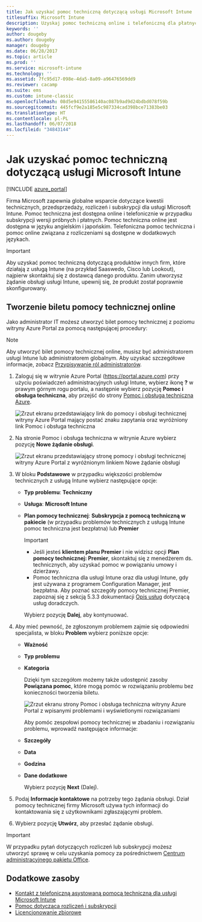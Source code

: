 ```yaml
---
title: Jak uzyskać pomoc techniczną dotyczącą usługi Microsoft Intune
titlesuffix: Microsoft Intune
description: Uzyskaj pomoc techniczną online i telefoniczną dla płatnych i próbnych subskrypcji usługi Microsoft Intune.
keywords: ''
author: dougeby
ms.author: dougeby
manager: dougeby
ms.date: 06/28/2017
ms.topic: article
ms.prod: ''
ms.service: microsoft-intune
ms.technology: ''
ms.assetid: 7fc95d17-098e-4da5-8a09-a96476569dd9
ms.reviewer: cacamp
ms.suite: ems
ms.custom: intune-classic
ms.openlocfilehash: 08d5e94155586140ac087b9ad9d24bdbd078f59b
ms.sourcegitcommit: 445fcf9e2a185e5c987334cad398bce71383be03
ms.translationtype: HT
ms.contentlocale: pl-PL
ms.lasthandoff: 06/07/2018
ms.locfileid: "34843144"
---
```

# <a name="how-to-get-support-for-microsoft-intune"></a>Jak uzyskać pomoc techniczną dotyczącą usługi Microsoft Intune

[!INCLUDE [azure_portal](./includes/note-for-both-portals.md)]

Firma Microsoft zapewnia globalne wsparcie dotyczące kwestii technicznych, przedsprzedaży, rozliczeń i subskrypcji dla usługi Microsoft Intune. Pomoc techniczna jest dostępna online i telefonicznie w przypadku subskrypcji wersji próbnych i płatnych. Pomoc techniczna online jest dostępna w języku angielskim i japońskim. Telefoniczna pomoc techniczna i pomoc online związana z rozliczeniami są dostępne w dodatkowych językach.

>[!IMPORTANT]
> Aby uzyskać pomoc techniczną dotyczącą produktów innych firm, które działają z usługą Intune (na przykład Saaswedo, Cisco lub Lookout), najpierw skontaktuj się z dostawcą danego produktu. Zanim utworzysz żądanie obsługi usługi Intune, upewnij się, że produkt został poprawnie skonfigurowany.

## <a name="create-an-online-support-ticket"></a>Tworzenie biletu pomocy technicznej online

Jako administrator IT możesz utworzyć bilet pomocy technicznej z poziomu witryny Azure Portal za pomocą następującej procedury:
>[!NOTE]
>Aby utworzyć bilet pomocy technicznej online, musisz być administratorem usługi Intune lub administratorem globalnym. Aby uzyskać szczegółowe informacje, zobacz [Przypisywanie ról administratorów](https://docs.microsoft.com/azure/active-directory/active-directory-assign-admin-roles-azure-portal).
1. Zaloguj się w witrynie Azure Portal (<https://portal.azure.com>) przy użyciu poświadczeń administracyjnych usługi Intune, wybierz ikonę <strong>?</strong> w prawym górnym rogu portalu, a następnie wybierz pozycję <strong>Pomoc i obsługa techniczna</strong>, aby przejść do strony [Pomoc i obsługa techniczna Azure](https://ms.portal.azure.com/#blade/Microsoft_Azure_Support/HelpAndSupportBlade/overview).

    ![Zrzut ekranu przedstawiający link do pomocy i obsługi technicznej witryny Azure Portal mający postać znaku zapytania oraz wyróżniony link Pomoc i obsługa techniczna](./media/azure-get-support.png)

2. Na stronie Pomoc i obsługa techniczna w witrynie Azure wybierz pozycję **Nowe żądanie obsługi**.

    ![Zrzut ekranu przedstawiający stronę pomocy i obsługi technicznej witryny Azure Portal z wyróżnionym linkiem Nowe żądanie obsługi](./media/azure-support-ticket-link.png)

3. W bloku **Podstawowe** w przypadku większości problemów technicznych z usługą Intune wybierz następujące opcje:
   - **Typ problemu**: **Techniczny**
   - **Usługa**: **Microsoft Intune**
   - **Plan pomocy technicznej**: **Subskrypcja z pomocą techniczną w pakiecie** (w przypadku problemów technicznych z usługą Intune pomoc techniczna jest bezpłatna) lub **Premier**
    
     >[!IMPORTANT]
     >- Jeśli jesteś **klientem planu Premier** i nie widzisz opcji **Plan pomocy technicznej: Premier**, skontaktuj się z menedżerem ds. technicznych, aby uzyskać pomoc w powiązaniu umowy i dzierżawy.
     >- Pomoc techniczna dla usługi Intune oraz dla usługi Intune, gdy jest używana z programem Configuration Manager, jest bezpłatna. Aby poznać szczegóły pomocy technicznej Premier, zapoznaj się z sekcją 5.3.3 dokumentacji [Opis usług](https://enterprise.microsoft.com/en-us/services/services-list/) dotyczącą usług doradczych.

     Wybierz pozycję **Dalej**, aby kontynuować.

4. Aby mieć pewność, że zgłoszonym problemem zajmie się odpowiedni specjalista, w bloku **Problem** wybierz poniższe opcje:

   - **Ważność**
   - **Typ problemu**
   - **Kategoria**

     Dzięki tym szczegółom możemy także udostępnić zasoby **Powiązana pomoc**, które mogą pomóc w rozwiązaniu problemu bez konieczności tworzenia biletu.

     ![Zrzut ekranu strony Pomoc i obsługa techniczna witryny Azure Portal z wpisanymi problemami i wyświetlonymi rozwiązaniami](./media/support-need-solutions.png)

     Aby pomóc zespołowi pomocy technicznej w zbadaniu i rozwiązaniu problemu, wprowadź następujące informacje:
    
   - **Szczegóły**
   - **Data**
   - **Godzina**
   - **Dane dodatkowe**

     Wybierz pozycję **Next** (Dalej).

5. Podaj **Informacje kontaktowe** na potrzeby tego żądania obsługi. Dział pomocy technicznej firmy Microsoft używa tych informacji do kontaktowania się z użytkownikami zgłaszającymi problem.
6. Wybierz pozycję **Utwórz**, aby przesłać żądanie obsługi.

>[!IMPORTANT]
>W przypadku pytań dotyczących rozliczeń lub subskrypcji możesz utworzyć sprawę w celu uzyskania pomocy za pośrednictwem [Centrum administracyjnego pakietu Office](https://portal.office.com/Support/SupportEntry.aspx).

## <a name="additional-resources"></a>Dodatkowe zasoby
- [Kontakt z telefoniczną asystowaną pomocą techniczną dla usługi Microsoft Intune](phone-support-contact.md)
- [Pomoc dotycząca rozliczeń i subskrypcji](https://support.office.com/article/Contact-Office-365-for-business-support-Admin-Help-32a17ca7-6fa0-4870-8a8d-e25ba4ccfd4b)
- [Licencjonowanie zbiorowe](http://go.microsoft.com/fwlink/p/?LinkID=282015)

